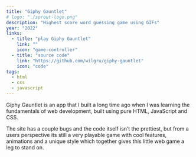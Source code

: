 ```yaml
---
title: "Giphy Gauntlet"
# logo: "./sprout-logo.png"
description: "Highest score word guessing game using GIFs"
year: "2022"
links:
  - title: "play Giphy Gauntlet"
    link: ""
    icon: "game-controller"
  - title: "source code"
    link: "https://github.com/wilgru/giphy-gauntlet"
    icon: "code"
tags:
  - html
  - css
  - javascript
---
```


Giphy Gauntlet is an app that I built a long time ago when I was learning the fundamentals of web development, built using pure HTML, JavaScript and CSS.

The site has a couple bugs and the code itself isn’t the prettiest, but from a users perspective its still a very playable game with cool features, animations and a unique style which together gives this little web game a leg to stand on.
